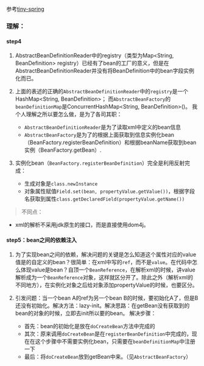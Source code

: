 参考[tiny-spring](https://github.com/code4craft/tiny-spring)

### 理解：
#### step4
1. AbstractBeanDefinitionReader中的registry（类型为Map<String, BeanDefinition> registry）已经有了bean的工厂的意义，但是在AbstractBeanDefinitionReader并没有将BeanDefinition中的bean字段实例化而已。

2. 上面的表述的正确的`AbstractBeanDefinitionReader`中的`registry`是一个HashMap<String, BeanDefinition>；
而`AbstractBeanFactory`的`beanDefinitionMap`是ConcurrentHashMap<String, BeanDefinition>()。
我个人理解之所以要怎么做，是为了各司其职：
    - `AbstractBeanDefinitionReader`是为了读取xml中定义的bean信息
    - `AbstractBeanFactory`是为了的根据上面获取到信息实例化bean（BeanFactory.registerBeanDefinition）和根据beanName获取到bean实例（BeanFactory.getBean）.

3. 实例化bean（`BeanFactory.registerBeanDefinition`）完全是利用反射完成：
    - 生成对象是`class.newInstance`
    - 对象属性赋值`Field.set(bean, propertyValue.getValue())`，根据字段名获取到属性`class.getDeclaredField(propertyValue.getName())`

> 不同点：
- xml的解析不采用jdk原生的接口，而是直接使用dom4j。

#### step5：bean之间的依赖注入
1. 为了实现bean之间的依赖，解决问题的关键是怎么知道这个属性对应的value值是的自定义的bean？很简单：在xml中写的`ref`，而不是`value`。在代码中怎么体现value是bean？自顶一个`BeanReference`，在解析xml的时候，讲value解析成为一个`BeanReference`对象，这样就区分开了。除此之外（解析xml的不同地方），在实例化对象之后给对象添加propertyValue的时候，也要区分。

2. 引发问题：当一个bean A的ref为另一个bean B的时候，要初始化A了，但是B还没有初始化。解决方法：lazy-init。解决思路：在getBean没有获取到的bean的对象的时候，立即去init所以要的bean。
解决步骤：
    - 首先：bean的初始化是放在`doCreateBean`方法中完成的
    - 其次：原来调用`doCreateBean`是在`registerBeanDefinition`中完成的，现在在这个步骤中不需要实例化bean，只需要在`beanDefinitionMap`中注册一下
    - 最后：将`doCreateBean`放到getBean中来。（见`AbstractBeanFactory`）





